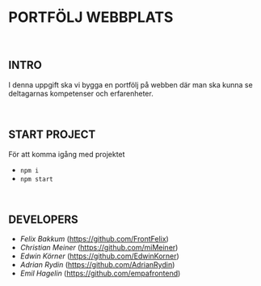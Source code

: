 # PORTFÖLJ WEBBPLATS

<br>

## INTRO
I denna uppgift ska vi bygga en portfölj på webben där man ska kunna se deltagarnas kompetenser och erfarenheter. 

<br>

## START PROJECT
För att komma igång med projektet
- `npm i`
- `npm start`

<br>

## DEVELOPERS
- _Felix Bakkum_ (https://github.com/FrontFelix)
- _Christian Meiner_ (https://github.com/miMeiner)
- _Edwin Körner_ (https://github.com/EdwinKorner)
- _Adrian Rydin_ (https://github.com/AdrianRydin)
- _Emil Hagelin_ (https://github.com/empafrontend)
